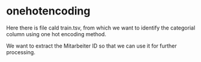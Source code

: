 # onehotencoding

Here there is file cald train.tsv, from which we want to identify the categorial column using one hot encoding method.

We want to extract the Mitarbeiter ID so that we can use it for further processing.

